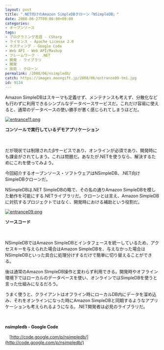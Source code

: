 ```yaml
---
layout: post
title: ".NET向けのAmazon SimpleDBクローン「NSimpleDB」"
date: 2008-06-27T09:00:00+09:00
categories:
- オープンソース
tags: 
- プログラミング言語 - CSharp
- ライセンス - Apache License 2.0
- ホスティング - Google Code
- Web API - Web API/Mashup
- フレームワーク - .NET
- 開発 - ライブラリ
- 開発
- 技術 - クローン
permalink: /2008/06/nsimpledb/
catch: https://images.moongift.jp/2008/06/entrance09-tm1.jpg
id: 9134
---
```

Amazon SimpleDBはスキーマも定義せず、メンテナンスも考えず、分散化なども行わずに利用できるシンプルなデータベースサービスだ。これだけ容易に使えると、通常のデータベースの使い勝手が悪く感じられてしまうほどだ。

  

[![entrance11.png](https://images.moongift.jp/2008/06/entrance11-tm1.jpg)](https://images.moongift.jp/2008/06/entrance111.jpg)  
  
**コンソールで実行しているデモアプリケーション**

  

　

  

だが現状では制限されたβサービスであり、オンラインが必須であり、開発時にも課金がされてしまう。これは問題だ。あなたが.NETを使うなら、解決するためにこれを使ってみよう。

  

今回紹介するオープンソース・ソフトウェアはNSimpleDB、.NET向けSimpleDBクローンだ。

  
  
<!--more-->  

NSimpleDBは.NET SimpleDBの略で、その名の通りAmazon SimpleDBを模した動作を可能にする.NETライブラリだ。クローンとは言え、Amazon SimpleDBに対抗するプロジェクトではなく、開発時における補助という役割だ。

  

[![entrance09.png](https://images.moongift.jp/2008/06/entrance09-tm1.jpg)](https://images.moongift.jp/2008/06/entrance091.jpg)  
  
**ソースコード**

  

　

  

NSimpleDBではAmazon SimpleDBとインタフェースを統一しているため、アクセスキーを与えられた場合はAmazon SimpleDBを、与えなかった場合はNSimpleDBといった具合に処理分けするだけで簡単に切り替えることができる。

  

後は通常のAmazon SImpleDB操作と変わらず利用できる。開発時やオフライン環境下ではローカルのデータベースを使い、オンラインではSimpleDBを使うと言った仕組みになるだろう。

  

うまく使うと、クライアントはオフライン時にローカルDB内にデータを溜め込み、それをオンラインになった時にAmazon SimpleDBと同期するようなアプリケーションも考えられるようになる。.NET開発者は必見のライブラリだ。

  

　

  

**nsimpledb - Google Code**  
  
　[http://code.google.com/p/nsimpledb/](http://code.google.com/p/nsimpledb/)

  

